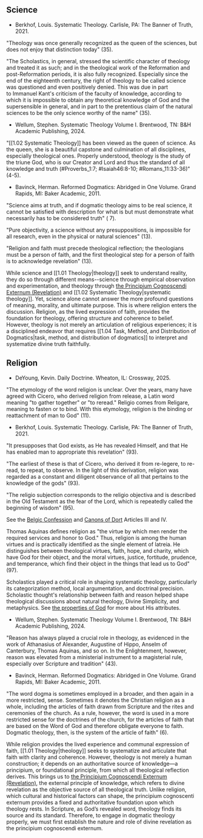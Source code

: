 ## Science

- Berkhof, Louis. Systematic Theology. Carlisle, PA: The Banner of Truth, 2021.

"Theology was once generally recognized as the queen of the sciences, but does not enjoy that distinction today" (35).

"The Scholastics, in general, stressed the scientific character of theology and treated it as such; and in the theological work of the Reformation and post-Reformation periods, it is also fully recognized. Especially since the end of the eighteenth century, the right of theology to be called science was questioned and even positively denied. This was due in part to Immanuel Kant's criticism of the faculty of knowledge, according to which it is impossible to obtain any theoretical knowledge of God and the supersensible in general, and in part to the pretentious claim of the natural sciences to be the only science worthy of the name" (35).

- Wellum, Stephen. Systematic Theology Volume I. Brentwood, TN: B&H Academic Publishing, 2024.

"[[1.02 Systematic Theology]] has been viewed as the queen of science. As the queen, she is a beautiful capstone and culmination of all disciplines, especially theological ones. Properly understood, theology is the study of the triune God, who is our Creator and Lord and thus the standard of all knowledge and truth (#Proverbs_1:7; #Isaiah46:8-10; #Romans_11:33-36)" (4-5).

- Bavinck, Herman. Reformed Dogmatics: Abridged in One Volume. Grand Rapids, MI: Baker Academic, 2011.

"Science aims at truth, and if dogmatic theology aims to be real science, it cannot be satisfied with description for what is but must demonstrate what necessarily has to be considered truth" ( 7).

"Pure objectivity, a science without any presuppositions, is impossible for all research, even in the physical or natural sciences" (13).

"Religion and faith must precede theological reflection; the theologians must be a person of faith, and the first theological step for a person of faith is to acknowledge revelation" (13).

While science and [[1.01 Theology|theology]] seek to understand reality, they do so through different means--science through empirical observation and experimentation, and theology through [the Principium Cognoscendi Externum (Revelation)](onenote:https://d.docs.live.net/fc52dea27c35b98d/Documents/Reformed%20Dogmatics/Prolegomena/2%20The%20Doctrine%20of%20Scripture.one#2.02%20The%20Principium%20Cognoscendi%20Externum%20\(Revelation\)&section-id={C315ECD8-D624-A640-B0B2-4D8ACA0EFF31}&page-id={6F403E49-F810-FE47-B22A-C5760FDC4F97}&end) and [[1.02 Systematic Theology|systematic theology]]. Yet, science alone cannot answer the more profound questions of meaning, morality, and ultimate purpose. This is where religion enters the discussion. Religion, as the lived expression of faith, provides the foundation for theology, offering structure and coherence to belief. However, theology is not merely an articulation of religious experiences; it is a disciplined endeavor that requires [[1.04 Task, Method, and Distribution of Dogmatics|task, method, and distribution of dogmatics]] to interpret and systematize divine truth faithfully.

## Religion

- DeYoung, Kevin. Daily Doctrine. Wheaton, IL: Crossway, 2025.

"The etymology of the word religion is unclear. Over the years, many have agreed with Cicero, who derived religion from release, a Latin word meaning "to gather together" or "to reread." Religio comes from Religare, meaning to fasten or to bind. With this etymology, religion is the binding or reattachment of man to God" (11).

- Berkhof, Louis. Systematic Theology. Carlisle, PA: The Banner of Truth, 2021.

"It presupposes that God exists, as He has revealed Himself, and that He has enabled man to appropriate this revelation" (93).

"The earliest of these is that of Cicero, who derived it from re-legere, to re-read, to repeat, to observe. In the light of this derivation, religion was regarded as a constant and diligent observance of all that pertains to the knowledge of the gods" (93).

"The religio subjection corresponds to the religio objectiva and is described in the Old Testament as the fear of the Lord, which is repeatedly called the beginning of wisdom" (95).

See the [Belgic Confession](https://prts.edu/wp-content/uploads/2016/12/Belgic-Confession-of-Faith-with-Intro.pdf) and [Canons of Dort](https://www.crcna.org/welcome/beliefs/confessions/canons-dort) Articles III and IV.

Thomas Aquinas defines religion as "the virtue by which men render the required services and honor to God." Thus, religion is among the human virtues and is practically identified as the single element of latreia. He distinguishes between theological virtues, faith, hope, and charity, which have God for their object, and the moral virtues, justice, fortitude, prudence, and temperance, which find their object in the things that lead us to God" (97).

Scholastics played a critical role in shaping systematic theology, particularly its categorization method, local argumentation, and doctrinal precision. Scholastic thought's relationship between faith and reason helped shape theological discussions about natural theology, Divine Simplicity, and metaphysics. See [the properties of God](onenote:https://d.docs.live.net/fc52dea27c35b98d/Documents/Reformed%20Dogmatics/Theology%20Proper/5%20The%20Properties%20of%20God.one#5.01%20The%20Properties%20\(or%20Attributes\)%20of%20God&section-id={DEF58F85-167D-694E-ACA4-771A4561A9B2}&page-id={63A253D2-E038-3D42-BDB0-6F03651B4629}&end) for more about His attributes.

- Wellum, Stephen. Systematic Theology Volume I. Brentwood, TN: B&H Academic Publishing, 2024.

"Reason has always played a crucial role in theology, as evidenced in the work of Athanasius of Alexander, Augustine of Hippo, Anselm of Canterbury, Thomas Aquinas, and so on. In the Enlightenment, however, reason was elevated from a ministerial instrument to a magisterial rule, especially over Scripture and tradition" (43).

- Bavinck, Herman. Reformed Dogmatics: Abridged in One Volume. Grand Rapids, MI: Baker Academic, 2011.

"The word dogma is sometimes employed in a broader, and then again in a more restricted, sense. Sometimes it denotes the Christian religion as a whole, including the articles of faith drawn from Scripture and the rites and ceremonies of the church. As a rule, however, the word is used in a more restricted sense for the doctrines of the church, for the articles of faith that are based on the Word of God and therefore obligate everyone to faith. Dogmatic theology, then, is the system of the article of faith" (6).

While religion provides the lived experience and communal expression of faith, [[1.01 Theology|theology]] seeks to systematize and articulate that faith with clarity and coherence. However, theology is not merely a human construction; it depends on an authoritative source of knowledge—a principium, or foundational principle, from which all theological reflection derives. This brings us to [the Principium Cognoscendi Externum (Revelation)](onenote:https://d.docs.live.net/fc52dea27c35b98d/Documents/Reformed%20Dogmatics/Prolegomena/2%20The%20Doctrine%20of%20Scripture.one#2.02%20The%20Principium%20Cognoscendi%20Externum%20\(Revelation\)&section-id={C315ECD8-D624-A640-B0B2-4D8ACA0EFF31}&page-id={6F403E49-F810-FE47-B22A-C5760FDC4F97}&end), the external principle of knowledge, which refers to divine revelation as the objective source of all theological truth. Unlike religion, which cultural and historical factors can shape, the principium cognoscenti externum provides a fixed and authoritative foundation upon which theology rests. In Scripture, as God’s revealed word, theology finds its source and its standard. Therefore, to engage in dogmatic theology properly, we must first establish the nature and role of divine revelation as the principium cognoscendi externum.
